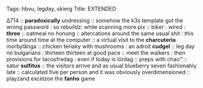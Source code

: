 Tags: hbvu, legday, skierg
Title: EXTENDED
  
∆714 :: **paradoxically** undressing :: somehow the k3s template got the wrong password : so rebuildz: while scanning more pix :: biker : wired : **three** :: oatmeal no honung :: altercations around the same usual shit : this time around time at the computer :: a virtual visit to the **charcuteria** morbylånga :: chicken teriaky with mushrooms : an adroit **cudgel** :: leg day no bulgarians : thirteen thirteen at good pace :: meet the walkers : then provisions for tacosfredag : even if today is lördag :: preps with chao™ :: satur **sulfitus** :: the visitors arrive and as usual blueberry seven fashionably late :: calculated five per person and it was obviously overdimensioned :: playzand excelzon the **fanho** game  
